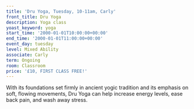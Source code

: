 ```yaml
---
title: 'Dru Yoga, Tuesday, 10-11am, Carly'
front_title: Dru Yoga
description: Yoga class
yoast_keyword: yoga
start_time: '2000-01-01T10:00:00+00:00'
end_time: '2000-01-01T11:00:00+00:00'
event_day: tuesday
level: Mixed Ability
associate: Carly
term: Ongoing
room: Classroom
price: '£10, FIRST CLASS FREE!'
---
```


With its foundations set firmly in ancient yogic tradition and its emphasis on soft, flowing movements, Dru Yoga can help increase energy levels, ease back pain, and wash away stress.
